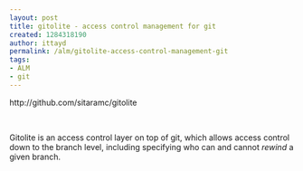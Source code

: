 ```yaml
---
layout: post
title: gitolite - access control management for git
created: 1284318190
author: ittayd
permalink: /alm/gitolite-access-control-management-git
tags:
- ALM
- git
---
```

<p>http://github.com/sitaramc/gitolite</p>
<p>&nbsp;</p>
<p>Gitolite is an access control layer on top of git, which allows access control down to the branch level, including specifying who can and cannot <em>rewind</em> a given branch.</p>
